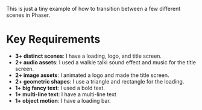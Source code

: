 This is just a tiny example of how to transition between a few different scenes in Phaser.

# Key Requirements

- **3+ distinct scenes**: I have a loading, logo, and title screen.
- **2+ audio assets**: I used a walkie talki sound effect and music for the title screen.
- **2+ image assets**: I animated a logo and made the title screen.
- **2+ geometric shapes**: I use a triangle and rectangle for the loading.
- **1+ big fancy text**: I used a bold text.
- **1+ multi-line text**: I have a multi-line text
- **1+ object motion**: I have a loading bar.